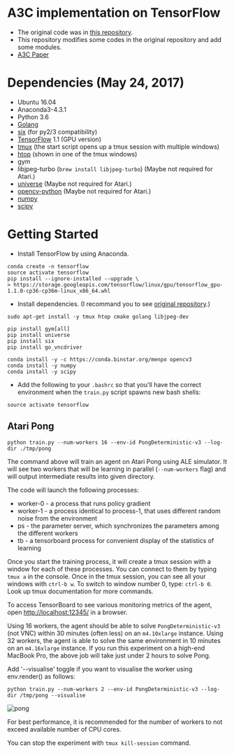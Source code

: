 # A3C implementation on TensorFlow

* The original code was in [this repository](https://github.com/openai/universe-starter-agent).
* This repository modifies some codes in the original repository and add some modules.  
* [A3C Paper](https://arxiv.org/abs/1602.01783)

# Dependencies (May 24, 2017)

* Ubuntu 16.04
* Anaconda3-4.3.1
* Python 3.6
* [Golang](https://golang.org/doc/install)
* [six](https://pypi.python.org/pypi/six) (for py2/3 compatibility)
* [TensorFlow](https://www.tensorflow.org/) 1.1 (GPU version)
* [tmux](https://tmux.github.io/) (the start script opens up a tmux session with multiple windows)
* [htop](https://hisham.hm/htop/) (shown in one of the tmux windows)
* gym
* libjpeg-turbo (`brew install libjpeg-turbo`) (Maybe not required for Atari.)
* [universe](https://pypi.python.org/pypi/universe) (Maybe not required for Atari.)
* [opencv-python](https://pypi.python.org/pypi/opencv-python) (Maybe not required for Atari.)
* [numpy](https://pypi.python.org/pypi/numpy)
* [scipy](https://pypi.python.org/pypi/scipy)

# Getting Started
* Install TensorFlow by using Anaconda.
```
conda create -n tensorflow
source activate tensorflow
pip install --ignore-installed --upgrade \
> https://storage.googleapis.com/tensorflow/linux/gpu/tensorflow_gpu-1.1.0-cp36-cp36m-linux_x86_64.whl
```

* Install dependencies. (I recommand you to see [original repository](https://github.com/openai/universe-starter-agent).)
```
sudo apt-get install -y tmux htop cmake golang libjpeg-dev

pip install gym[all]
pip install universe
pip install six
pip install go_vncdriver

conda install -y -c https://conda.binstar.org/menpo opencv3
conda install -y numpy
conda install -y scipy
```

* Add the following to your `.bashrc` so that you'll have the correct environment when the `train.py` script spawns new bash shells:
```
source activate tensorflow
```

## Atari Pong

`python train.py --num-workers 16 --env-id PongDeterministic-v3 --log-dir ./tmp/pong`

The command above will train an agent on Atari Pong using ALE simulator.
It will see two workers that will be learning in parallel (`--num-workers` flag) and will output intermediate results into given directory.

The code will launch the following processes:
* worker-0 - a process that runs policy gradient
* worker-1 - a process identical to process-1, that uses different random noise from the environment
* ps - the parameter server, which synchronizes the parameters among the different workers
* tb - a tensorboard process for convenient display of the statistics of learning

Once you start the training process, it will create a tmux session with a window for each of these processes. You can connect to them by typing `tmux a` in the console.
Once in the tmux session, you can see all your windows with `ctrl-b w`.
To switch to window number 0, type: `ctrl-b 0`. Look up tmux documentation for more commands.

To access TensorBoard to see various monitoring metrics of the agent, open [http://localhost:12345/](http://localhost:12345/) in a browser.

Using 16 workers, the agent should be able to solve `PongDeterministic-v3` (not VNC) within 30 minutes (often less) on an `m4.10xlarge` instance.
Using 32 workers, the agent is able to solve the same environment in 10 minutes on an `m4.16xlarge` instance.
If you run this experiment on a high-end MacBook Pro, the above job will take just under 2 hours to solve Pong.

Add '--visualise' toggle if you want to visualise the worker using env.render() as follows:

`python train.py --num-workers 2 --env-id PongDeterministic-v3 --log-dir /tmp/pong --visualise`

![pong](https://github.com/openai/universe-starter-agent/raw/master/imgs/tb_pong.png "Pong")

For best performance, it is recommended for the number of workers to not exceed available number of CPU cores.

You can stop the experiment with `tmux kill-session` command.
